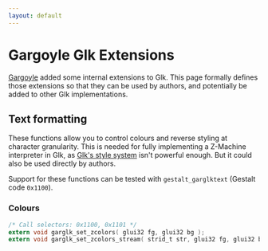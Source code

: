 ```yaml
---
layout: default
---
```


# Gargoyle Glk Extensions

[Gargoyle](https://github.com/garglk/garglk) added some internal extensions to Glk. This page formally defines those extensions so that they can be used by authors, and potentially be added to other Glk implementations.

## Text formatting

These functions allow you to control colours and reverse styling at character granularity. This is needed for fully implementing a Z-Machine interpreter in Glk, as [Glk's style system](http://eblong.com/zarf/glk/glk-spec-075_5.html#s.5) isn't powerful enough. But it could also be used directly by authors.

Support for these functions can be tested with `gestalt_garglktext` (Gestalt code `0x1100`).

### Colours

```c
/* Call selectors: 0x1100, 0x1101 */
extern void garglk_set_zcolors( glui32 fg, glui32 bg );
extern void garglk_set_zcolors_stream( strid_t str, glui32 fg, glui32 bg );
```